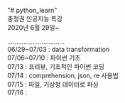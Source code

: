 "# python_learn"\
충청권 인공지능 특강\
2020년 6월 29일~

................................\
06/29~07/03 : data transformation\
07/06~07/10 : 파이썬 기초\
07/13 : 프리뷰, 기초적인 파이썬 코딩\
07/14 : comprehension, json, re 사용법\
07/15 : 파일, 기상청 데이터로 파싱\
07/16 : 